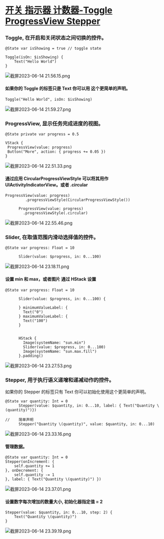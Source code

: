 # [开关 指示器 计数器-Toggle ProgressView Stepper](https://github.com/yytmzys/blog/issues/92)

### Toggle, 在开启和关闭状态之间切换的控件。
```
@State var isShowing = true // toggle state

Toggle(isOn: $isShowing) {
    Text("Hello World")
}
```
![截屏2023-06-14 21.56.15.png](https://upload-images.jianshu.io/upload_images/6357009-cd96ff277962478b.png?imageMogr2/auto-orient/strip%7CimageView2/2/w/1240)
#### 如果你的 Toggle 的标签只是 Text 你可以用 这个更简单的声明。
```
Toggle("Hello World", isOn: $isShowing)
```
![截屏2023-06-14 21.59.27.png](https://upload-images.jianshu.io/upload_images/6357009-d7712b65db8c4ddb.png?imageMogr2/auto-orient/strip%7CimageView2/2/w/1240)
### ProgressView, 显示任务完成进度的视图。
```
@State private var progress = 0.5

VStack {
 ProgressView(value: progress)
 Button("More", action: { progress += 0.05 })
}
```
![截屏2023-06-14 22.51.33.png](https://upload-images.jianshu.io/upload_images/6357009-4aed709644f41ef8.png?imageMogr2/auto-orient/strip%7CimageView2/2/w/1240)

#### 通过应用 CircularProgressViewStyle 可以将其用作 UIActivityIndicatorView。或者 .circular
```
ProgressView(value: progress)
         .progressViewStyle(CircularProgressViewStyle())
      
      ProgressView(value: progress)
        .progressViewStyle(.circular) 
```
![截屏2023-06-14 22.55.46.png](https://upload-images.jianshu.io/upload_images/6357009-5cb7700a3bf01f4f.png?imageMogr2/auto-orient/strip%7CimageView2/2/w/1240)

### Slider, 在取值范围内滑动选择值的控件。
```
@State var progress: Float = 10

      Slider(value: $progress, in: 0...100)
```
![截屏2023-06-14 23.18.11.png](https://upload-images.jianshu.io/upload_images/6357009-997ba620f9f94bb0.png?imageMogr2/auto-orient/strip%7CimageView2/2/w/1240)

#### 设置 min 和 max，或者图片 通过 HStack 设置
```
@State var progress: Float = 10

      Slider(value: $progress, in: 0...100) {
        
      } minimumValueLabel: {
        Text("0")
      } maximumValueLabel: {
        Text("100")
      }

      
      HStack { 
        Image(systemName: "sun.min")
        Slider(value: $progress, in: 0...100)
        Image(systemName: "sun.max.fill")
      }.padding()
```
![截屏2023-06-14 23.27.53.png](https://upload-images.jianshu.io/upload_images/6357009-59d1dd4fbfb0e406.png?imageMogr2/auto-orient/strip%7CimageView2/2/w/1240)


### Stepper, 用于执行语义递增和递减动作的控件。
如果你的 Stepper 的标签只有 Text 你可以初始化使用这个更简单的声明。
```
@State var quantity: Int = 0
      Stepper(value: $quantity, in: 0...10, label: { Text("Quantity \(quantity)")})
      
//    简单声明
      Stepper("Quantity \(quantity)", value: $quantity, in: 0...10)
```
![截屏2023-06-14 23.33.16.png](https://upload-images.jianshu.io/upload_images/6357009-59b620f966f10290.png?imageMogr2/auto-orient/strip%7CimageView2/2/w/1240)

#### 管理数据。
```
@State var quantity: Int = 0
Stepper(onIncrement: {
    self.quantity += 1
}, onDecrement: {
    self.quantity -= 1
}, label: { Text("Quantity \(quantity)") })
```
![截屏2023-06-14 23.37.01.png](https://upload-images.jianshu.io/upload_images/6357009-eb215f6bfc904261.png?imageMogr2/auto-orient/strip%7CimageView2/2/w/1240)

#### 设置数字每次增加的数量大小, 初始化器指定值 = 2 
```
Stepper(value: $quantity, in: 0...10, step: 2) {
    Text("Quantity \(quantity)")
}
```
![截屏2023-06-14 23.39.19.png](https://upload-images.jianshu.io/upload_images/6357009-1a8f88c481732f33.png?imageMogr2/auto-orient/strip%7CimageView2/2/w/1240)